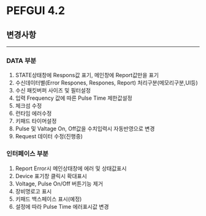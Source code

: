 # PEFGUI 4.2

## 변경사항
---
### DATA 부분

1. STATE상태창에 Respons값 표기, 메인창에 Report값만을 표기
2. 수신데이터별(Error Respones, Respones, Report) 처리구분(메모리구분,UI등)
3. 수신 패킷버퍼 사이즈 및 필터설정
4. 입력 Frequency 값에 따른 Pulse Time 제한값설정
5. 체크섬 수정
6. 런타임 에러수정
7. 키패드 타이머설정
8. Pulse 및 Valtage On, Off값을 수치입력시 자동반영으로 변경
9. Request 데이터 수정(진행중)

### 인터페이스 부분
1. Report Error시 메인상태창에 에러 및 상태값표시
2. Device 표기창 클릭시 확대표시
3. Voltage, Pulse On/Off 버튼기능 제거
4. 장비명로고 표시
5. 키패드 백스페이스 표시(예정)
6. 설정에 따라 Pulse Time 에러표시값 변경


